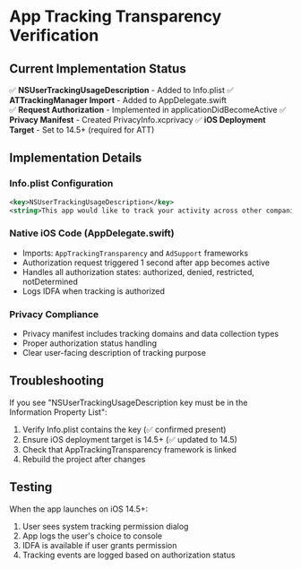 # App Tracking Transparency Verification

## Current Implementation Status

✅ **NSUserTrackingUsageDescription** - Added to Info.plist
✅ **ATTrackingManager Import** - Added to AppDelegate.swift  
✅ **Request Authorization** - Implemented in applicationDidBecomeActive
✅ **Privacy Manifest** - Created PrivacyInfo.xcprivacy
✅ **iOS Deployment Target** - Set to 14.5+ (required for ATT)

## Implementation Details

### Info.plist Configuration
```xml
<key>NSUserTrackingUsageDescription</key>
<string>This app would like to track your activity across other companies' apps and websites to provide personalized ads and improve your gaming experience.</string>
```

### Native iOS Code (AppDelegate.swift)
- Imports: `AppTrackingTransparency` and `AdSupport` frameworks
- Authorization request triggered 1 second after app becomes active
- Handles all authorization states: authorized, denied, restricted, notDetermined
- Logs IDFA when tracking is authorized

### Privacy Compliance
- Privacy manifest includes tracking domains and data collection types
- Proper authorization status handling
- Clear user-facing description of tracking purpose

## Troubleshooting

If you see "NSUserTrackingUsageDescription key must be in the Information Property List":

1. Verify Info.plist contains the key (✅ confirmed present)
2. Ensure iOS deployment target is 14.5+ (✅ updated to 14.5)
3. Check that AppTrackingTransparency framework is linked
4. Rebuild the project after changes

## Testing

When the app launches on iOS 14.5+:
1. User sees system tracking permission dialog
2. App logs the user's choice to console
3. IDFA is available if user grants permission
4. Tracking events are logged based on authorization status